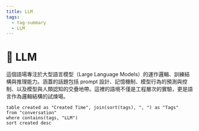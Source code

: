 ```yaml
---
title: LLM
tags:
  - tag-summary
  - LLM
---
```


# 🧠 LLM

這個語場專注於大型語言模型（Large Language Models）的運作邏輯、訓練結構與推理能力。涵蓋的話題包括 prompt 設計、記憶機制、模型行為的預測與控制、以及模型與人類認知的交疊地帶。這裡的語境不僅是工程層次的實驗，更是語言作為邏輯結構的試煉場。

```dataview
table created as "Created Time", join(sort(tags), ", ") as "Tags"
from "conversation"
where contains(tags, "LLM")
sort created desc
```
